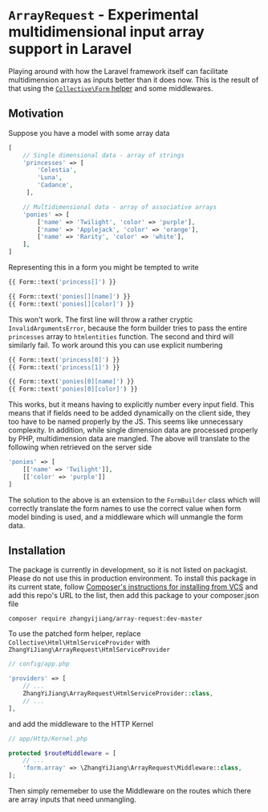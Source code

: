 # `ArrayRequest` - Experimental multidimensional input array support in Laravel

Playing around with how the Laravel framework itself can facilitate multidimension arrays as inputs better than it does now. This is the result of that using the [`Collective\Form` helper](laravelcollective.com/docs/5.2/html) and some middlewares.

 ## Motivation

Suppose you have a model with some array data


```php
[
    // Single dimensional data - array of strings
    'princesses' => [
        'Celestia',
        'Luna',
        'Cadance',
     ],

    // Multidimensional data - array of associative arrays
    'ponies' => [
        ['name' => 'Twilight', 'color' => 'purple'],
        ['name' => 'Applejack', 'color' => 'orange'],
        ['name' => 'Rarity', 'color' => 'white'],
    ],
]
```

Representing this in a form you might be tempted to write

```php
{{ Form::text('princess[]') }}

{{ Form::text('ponies[][name]') }}
{{ Form::text('ponies[][color]') }}
```

This won't work. The first line will throw a rather cryptic `InvalidArgumentsError`, because the form builder tries to pass the entire `princesses` array to `htmlentities` function. The second and third will similarly fail. To work around this you can use
explicit numbering

```php
{{ Form::text('princess[0]') }}
{{ Form::text('princess[1]') }}

{{ Form::text('ponies[0][name]') }}
{{ Form::text('ponies[0][color]') }}
```

This works, but it means having to explicitly number every input field. This means that if fields need to be added dynamically on the client side, they too have to be named properly by the JS. This seems like unnecessary complexity. In addition, while single dimension data are processed properly by PHP, multidimension data are mangled. The above will translate to the following when retrieved on the server side

```php
'ponies' => [
    [['name' => 'Twilight']],
    [['color' => 'purple']]
]
```
The solution to the above is an extension to the `FormBuilder` class which will correctly translate the form names to use the correct value when form model binding is used, and a middleware which will unmangle the form data.

## Installation

The package is currently in development, so it is not listed on packagist. Please do not use this in production environment. To install this package in its current state, follow [Composer's instructions for installing from VCS](https://getcomposer.org/doc/05-repositories.md#vcs) and add this repo's URL to the list, then add this package to your composer.json file

```
composer require zhangyijiang/array-request:dev-master
```

To use the patched form helper, replace `Collective\Html\HtmlServiceProvider` with `ZhangYiJiang\ArrayRequest\HtmlServiceProvider`

```php
// config/app.php

'providers' => [
    // ...
    ZhangYiJiang\ArrayRequest\HtmlServiceProvider::class,
    // ...
],
```

and add the middleware to the HTTP Kernel

```php
// app/Http/Kernel.php

protected $routeMiddleware = [
    // ...
    'form.array' => \ZhangYiJiang\ArrayRequest\Middleware::class,
];
```

Then simply rememeber to use the Middleware on the routes which there are array inputs that need unmangling.